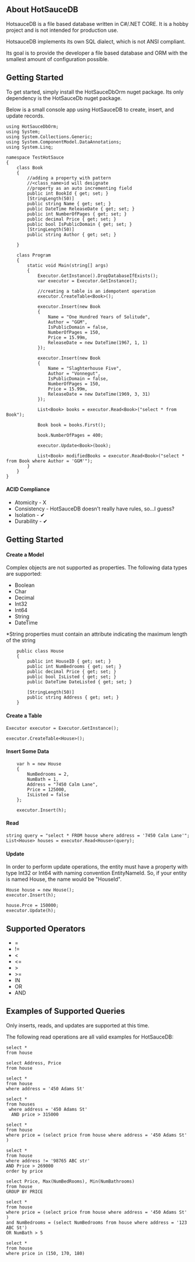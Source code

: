 ## About HotSauceDB
HotsauceDB is a file based database written in C#/.NET CORE. It is a hobby project and is not intended for production use. 

HotsauceDB implements its own SQL dialect, which is not ANSI compliant.

Its goal is to provide the developer a file based database and ORM with the smallest amount of configuration possible.

## Getting Started
To get started, simply install the HotSauceDbOrm nuget package. Its only dependency is the HotSauceDb nuget package.

Below is a small console app using HotSauceDB to create, insert, and update records.
```
using HotSauceDbOrm;
using System;
using System.Collections.Generic;
using System.ComponentModel.DataAnnotations;
using System.Linq;

namespace TestHotSauce
{
    class Book
    {
        //adding a property with pattern
        //<class_name>id will designate
        //property as an auto incrementing field
        public int BookId { get; set; }
        [StringLength(50)]
        public string Name { get; set; }
        public DateTime ReleaseDate { get; set; }
        public int NumberOfPages { get; set; }
        public decimal Price { get; set; }
        public bool IsPublicDomain { get; set; }
        [StringLength(50)]
        public string Author { get; set; }

    }

    class Program
    {
        static void Main(string[] args)
        {
            Executor.GetInstance().DropDatabaseIfExists();
            var executor = Executor.GetInstance();

            //creating a table is an idempotent operation
            executor.CreateTable<Book>();

            executor.Insert(new Book
            {
                Name = "One Hundred Years of Solitude",
                Author = "GGM",
                IsPublicDomain = false,
                NumberOfPages = 150,
                Price = 15.99m,
                ReleaseDate = new DateTime(1967, 1, 1)
            });

            executor.Insert(new Book
            {
                Name = "Slaghterhouse Five",
                Author = "Vonnegut",
                IsPublicDomain = false,
                NumberOfPages = 150,
                Price = 15.99m,
                ReleaseDate = new DateTime(1969, 3, 31)
            });

            List<Book> books = executor.Read<Book>("select * from Book");

            Book book = books.First();

            book.NumberOfPages = 400;

            executor.Update<Book>(book);

            List<Book> modifiedBooks = executor.Read<Book>("select * from Book where Author = 'GGM'");
        }
    }
}

```

#### ACID Compliance
- Atomicity - X
- Consistency - HotSauceDB doesn't really have rules, so...I guess?
- Isolation - 	&#10004;
- Durability - &#10004;

## Getting Started

#### Create a Model

Complex objects are not supported as properties. The following data types are supported:
- Boolean
- Char
- Decimal
- Int32
- Int64
- String
- DateTime

*String properties must contain an attribute 
indicating the maximum length of the string

```
    public class House
    {
        public int HouseID { get; set; }
        public int NumBedrooms { get; set; }
        public decimal Price { get; set; }
        public bool IsListed { get; set; }
        public DateTime DateListed { get; set; }

        [StringLength(50)]
        public string Address { get; set; }
    }
```

#### Create a Table
```            
Executor executor = Executor.GetInstance();

executor.CreateTable<House>();
```

#### Insert Some Data
```
	var h = new House   
	{
		NumBedrooms = 2,
		NumBath = 1,
		Address = "7450 Calm Lane",
		Price = 125000,
		IsListed = false
	};
	
	executor.Insert(h);
```


#### Read

```
string query = "select * FROM house where address = '7450 Calm Lane'";
List<House> houses = executor.Read<House>(query);
```
#### Update
In order to perform update operations, the entity must have a property with type Int32 or Int64 with naming convention EntityNameId. So, if your entity is named House, the name would be "HouseId".

```
House house = new House();
executor.Insert(h);

house.Prce = 150000;
executor.Update(h);
```
## Supported Operators
- =
- !=
- <
- <=
- \>
- \>=
- IN
- OR
- AND

## Examples of Supported Queries

Only inserts, reads, and updates are supported at this time. 

The following read operations are all valid examples for HotSauceDB:

```
select * 
from house
```

```
select Address, Price 
from house
```

```
select * 
from house 
where address = '450 Adams St'
```

```
select * 
from houses 
 where address = '450 Adams St'
  AND price > 315000
 ```

```
select * 
from house 
where price = (select price from house where address = '450 Adams St' )
```

```
select * 
from house
where address != '98765 ABC str'
AND Price > 269000
order by price
```

```
select Price, Max(NumBedRooms), Min(NumBathrooms)
from house
GROUP BY PRICE
```


```
select * 
from house 
where price = (select price from house where address = '450 Adams St' )
and NumBedrooms = (select NumBedrooms from house where address = '123 ABC St')
OR NumBath > 5
```

```
select * 
from house 
where price in (150, 170, 180)
```


